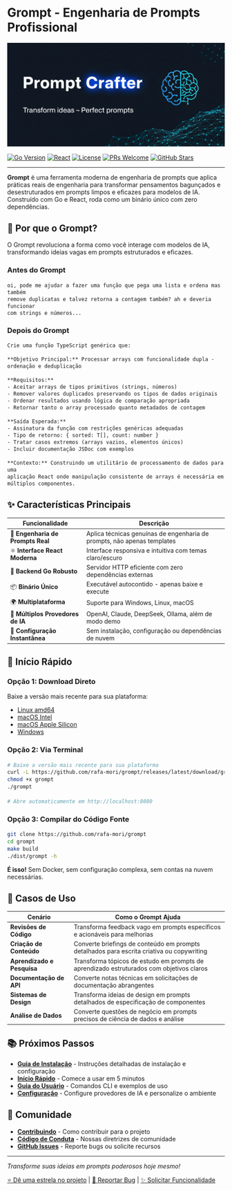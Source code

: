 # Grompt - Engenharia de Prompts Profissional

![Grompt Logo](assets/top_banner_c.png)

[![Go Version](https://img.shields.io/badge/Go-1.25+-blue.svg)](https://golang.org)
[![React](https://img.shields.io/badge/React-19+-blue.svg)](https://reactjs.org)
[![License](https://img.shields.io/badge/License-MIT-green.svg)](https://github.com/rafa-mori/grompt/blob/main/LICENSE)
[![PRs Welcome](https://img.shields.io/badge/PRs-welcome-brightgreen.svg)](development/contributing.md)
[![GitHub Stars](https://img.shields.io/github/stars/rafa-mori/grompt?style=social)](https://github.com/rafa-mori/grompt/stargazers)

---

**Grompt** é uma ferramenta moderna de engenharia de prompts que aplica práticas reais de engenharia para transformar pensamentos bagunçados e desestruturados em prompts limpos e eficazes para modelos de IA. Construído com Go e React, roda como um binário único com zero dependências.

## 🎯 Por que o Grompt?

O Grompt revoluciona a forma como você interage com modelos de IA, transformando ideias vagas em prompts estruturados e eficazes.

### Antes do Grompt

```plaintext
oi, pode me ajudar a fazer uma função que pega uma lista e ordena mas também
remove duplicatas e talvez retorna a contagem também? ah e deveria funcionar
com strings e números...
```

### Depois do Grompt

```plaintext
Crie uma função TypeScript genérica que:

**Objetivo Principal:** Processar arrays com funcionalidade dupla - ordenação e deduplicação

**Requisitos:**
- Aceitar arrays de tipos primitivos (strings, números)
- Remover valores duplicados preservando os tipos de dados originais
- Ordenar resultados usando lógica de comparação apropriada
- Retornar tanto o array processado quanto metadados de contagem

**Saída Esperada:**
- Assinatura da função com restrições genéricas adequadas
- Tipo de retorno: { sorted: T[], count: number }
- Tratar casos extremos (arrays vazios, elementos únicos)
- Incluir documentação JSDoc com exemplos

**Contexto:** Construindo um utilitário de processamento de dados para uma
aplicação React onde manipulação consistente de arrays é necessária em
múltiplos componentes.
```

## ✨ Características Principais

| Funcionalidade | Descrição |
|---------|-------------|
| 🧠 **Engenharia de Prompts Real** | Aplica técnicas genuínas de engenharia de prompts, não apenas templates |
| ⚛️ **Interface React Moderna** | Interface responsiva e intuitiva com temas claro/escuro |
| 🐹 **Backend Go Robusto** | Servidor HTTP eficiente com zero dependências externas |
| 📦 **Binário Único** | Executável autocontido - apenas baixe e execute |
| 🌍 **Multiplataforma** | Suporte para Windows, Linux, macOS |
| 🔌 **Múltiplos Provedores de IA** | OpenAI, Claude, DeepSeek, Ollama, além de modo demo |
| 🚀 **Configuração Instantânea** | Sem instalação, configuração ou dependências de nuvem |

## 🚀 Início Rápido

### Opção 1: Download Direto

Baixe a versão mais recente para sua plataforma:

- [Linux amd64](https://github.com/rafa-mori/grompt/releases/latest/download/grompt_linux_amd64)
- [macOS Intel](https://github.com/rafa-mori/grompt/releases/latest/download/grompt_darwin_amd64)
- [macOS Apple Silicon](https://github.com/rafa-mori/grompt/releases/latest/download/grompt_darwin_arm64)
- [Windows](https://github.com/rafa-mori/grompt/releases/latest/download/grompt_windows_amd64.exe)

### Opção 2: Via Terminal

```bash
# Baixe a versão mais recente para sua plataforma
curl -L https://github.com/rafa-mori/grompt/releases/latest/download/grompt-linux-amd64 -o grompt
chmod +x grompt
./grompt

# Abre automaticamente em http://localhost:8080
```

### Opção 3: Compilar do Código Fonte

```bash
git clone https://github.com/rafa-mori/grompt
cd grompt
make build
./dist/grompt -h
```

**É isso!** Sem Docker, sem configuração complexa, sem contas na nuvem necessárias.

## 🎪 Casos de Uso

| Cenário | Como o Grompt Ajuda |
|----------|------------------|
| **Revisões de Código** | Transforma feedback vago em prompts específicos e acionáveis para melhorias |
| **Criação de Conteúdo** | Converte briefings de conteúdo em prompts detalhados para escrita criativa ou copywriting |
| **Aprendizado e Pesquisa** | Transforma tópicos de estudo em prompts de aprendizado estruturados com objetivos claros |
| **Documentação de API** | Converte notas técnicas em solicitações de documentação abrangentes |
| **Sistemas de Design** | Transforma ideias de design em prompts detalhados de especificação de componentes |
| **Análise de Dados** | Converte questões de negócio em prompts precisos de ciência de dados e análise |

## 📚 Próximos Passos

- **[Guia de Instalação](getting-started/installation.md)** - Instruções detalhadas de instalação e configuração
- **[Início Rápido](getting-started/quickstart.md)** - Comece a usar em 5 minutos
- **[Guia do Usuário](user-guide/cli-commands.md)** - Comandos CLI e exemplos de uso
- **[Configuração](user-guide/configuration.md)** - Configure provedores de IA e personalize o ambiente

## 🤝 Comunidade

- **[Contribuindo](development/contributing.md)** - Como contribuir para o projeto
- **[Código de Conduta](community/code-of-conduct.md)** - Nossas diretrizes de comunidade
- **[GitHub Issues](https://github.com/rafa-mori/grompt/issues)** - Reporte bugs ou solicite recursos

---

*Transforme suas ideias em prompts poderosos hoje mesmo!*

[⭐ Dê uma estrela no projeto](https://github.com/rafa-mori/grompt/stargazers) |
[🐛 Reportar Bug](https://github.com/rafa-mori/grompt/issues) |
[✨ Solicitar Funcionalidade](https://github.com/rafa-mori/grompt/issues)
